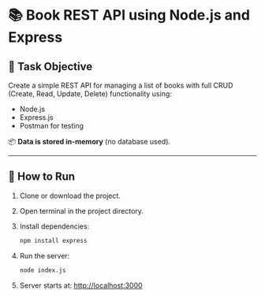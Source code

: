 # 📚 Book REST API using Node.js and Express

## 📝 Task Objective

Create a simple REST API for managing a list of books with full CRUD (Create, Read, Update, Delete) functionality using:
- Node.js
- Express.js
- Postman for testing

📦 **Data is stored in-memory** (no database used).

---

## 🚀 How to Run

1. Clone or download the project.
2. Open terminal in the project directory.
3. Install dependencies:

    ```bash
    npm install express
    ```

4. Run the server:

    ```bash
    node index.js
    ```

5. Server starts at: [http://localhost:3000](http://localhost:3000)